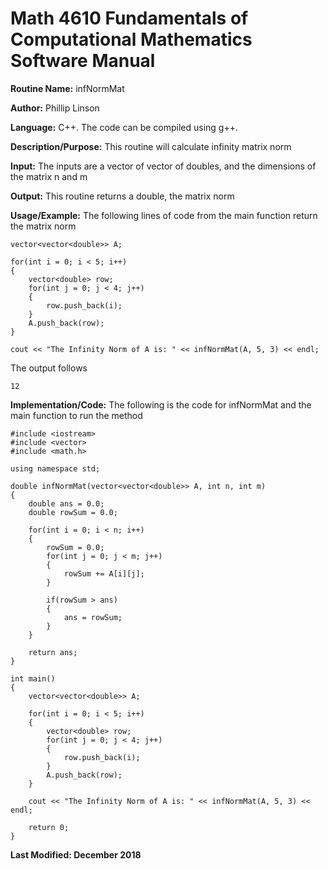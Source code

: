 # Math 4610 Fundamentals of Computational Mathematics Software Manual

**Routine Name:**           infNormMat

**Author:** Phillip Linson

**Language:** C++. The code can be compiled using g++.

**Description/Purpose:** This routine will calculate infinity matrix norm

**Input:** The inputs are a vector of vector of doubles, and the dimensions of the matrix n and m

**Output:** This routine returns a double, the matrix norm

**Usage/Example:** The following lines of code from the main function return the matrix norm

	vector<vector<double>> A;
	
	for(int i = 0; i < 5; i++)
	{
		vector<double> row;
		for(int j = 0; j < 4; j++)
		{
			row.push_back(i);
		}
		A.push_back(row);
	}
	
  	cout << "The Infinity Norm of A is: " << infNormMat(A, 5, 3) << endl;
	
The output follows

  	12

**Implementation/Code:** The following is the code for infNormMat and the main function to run the method

	#include <iostream>
	#include <vector>
	#include <math.h>

	using namespace std;

	double infNormMat(vector<vector<double>> A, int n, int m)
	{
		double ans = 0.0;
		double rowSum = 0.0;

		for(int i = 0; i < n; i++)
		{
			rowSum = 0.0;
			for(int j = 0; j < m; j++)
			{
				rowSum += A[i][j];
			}

			if(rowSum > ans)
			{
				ans = rowSum;
			}
		}

		return ans;
	}

	int main()
	{
		vector<vector<double>> A;

		for(int i = 0; i < 5; i++)
		{
			vector<double> row;
			for(int j = 0; j < 4; j++)
			{
				row.push_back(i);
			}
			A.push_back(row);
		}

		cout << "The Infinity Norm of A is: " << infNormMat(A, 5, 3) << endl;

		return 0;
	}

**Last Modified: December 2018**
